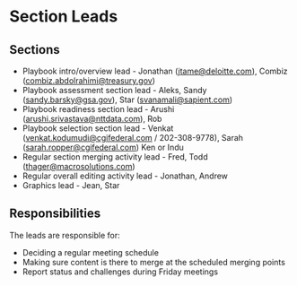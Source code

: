 # Section Leads

## Sections

- Playbook intro/overview lead - Jonathan (jtame@deloitte.com), Combiz (combiz.abdolrahimi@treasury.gov)
- Playbook assessment section lead - Aleks, Sandy (sandy.barsky@gsa.gov), Star (svanamali@sapient.com)
- Playbook readiness section lead - Arushi (arushi.srivastava@nttdata.com), Rob
- Playbook selection section lead - Venkat (venkat.kodumudi@cgifederal.com / 202-308-9778), Sarah (sarah.ropper@cgifederal.com) Ken or Indu
- Regular section merging activity lead - Fred, Todd (thager@macrosolutions.com)
- Regular overall editing activity lead - Jonathan, Andrew
- Graphics lead - Jean, Star

## Responsibilities

The leads are responsible for:

- Deciding a regular meeting schedule
- Making sure content is there to merge at the scheduled merging points
- Report status and challenges during Friday meetings
